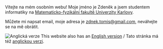 ---
---


Vítejte na mém osobním webu! Moje jméno je Zdeněk a jsem studentem informatiky na [Matematicko-fyzikální fakultě Univerzity Karlovy](https://www.mff.cuni.cz/).

Můžete mi napsat email, moje adresa je [zdnek.tomis@gmail.com](mailto:zdnek.tomis@gmail.com), neváhejte se na mě obrátit.

<span class="flag">![Anglická verze](/flag/gb.svg)</span>
This website also has an [English version](/en) / Tato stránka má též [anglickou verzi](/en).

<div id="contacts-inline">
<div><a href="mailto:zdnek.tomis@gmail.com"><i class="fa fa-envelope fa-xl"></i></a></div>
<div><a href="https://www.linkedin.com/in/zden%C4%9Bk-tomis-2a9096242/"><i class="fab fa-linkedin fa-xl"></i></a></div>
<div><a href="https://github.com/zdenecek"><i class="fab fa-github fa-xl"></i></a></div>
</div>

